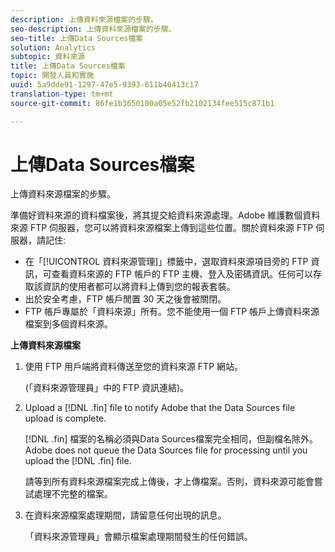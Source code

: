 ```yaml
---
description: 上傳資料來源檔案的步驟。
seo-description: 上傳資料來源檔案的步驟。
seo-title: 上傳Data Sources檔案
solution: Analytics
subtopic: 資料來源
title: 上傳Data Sources檔案
topic: 開發人員和實施
uuid: 5a9dde91-1297-47e5-9393-611b40413c17
translation-type: tm+mt
source-git-commit: 86fe1b3650100a05e52fb2102134fee515c871b1

---
```



# 上傳Data Sources檔案

上傳資料來源檔案的步驟。

準備好資料來源的資料檔案後，將其提交給資料來源處理。Adobe 維護數個資料來源 FTP 伺服器，您可以將資料來源檔案上傳到這些位置。關於資料來源 FTP 伺服器，請記住:

* 在「[!UICONTROL 資料來源管理]」標籤中，選取資料來源項目旁的 FTP 資訊，可查看資料來源的 FTP 帳戶的 FTP 主機、登入及密碼資訊。任何可以存取該資訊的使用者都可以將資料上傳到您的報表套裝。
* 出於安全考慮，FTP 帳戶閒置 30 天之後會被關閉。
* FTP 帳戶專屬於「資料來源」所有。您不能使用一個 FTP 帳戶上傳資料來源檔案到多個資料來源。

**上傳資料來源檔案**

1. 使用 FTP 用戶端將資料傳送至您的資料來源 FTP 網站。

   (「資料來源管理員」中的 FTP 資訊連結)。

1. Upload a [!DNL .fin] file to notify Adobe that the Data Sources file upload is complete.

   [!DNL .fin] 檔案的名稱必須與Data Sources檔案完全相同，但副檔名除外。Adobe does not queue the Data Sources file for processing until you upload the [!DNL .fin] file.

   請等到所有資料來源檔案完成上傳後，才上傳檔案。否則，資料來源可能會嘗試處理不完整的檔案。
1. 在資料來源檔案處理期間，請留意任何出現的訊息。

   「資料來源管理員」會顯示檔案處理期間發生的任何錯誤。

